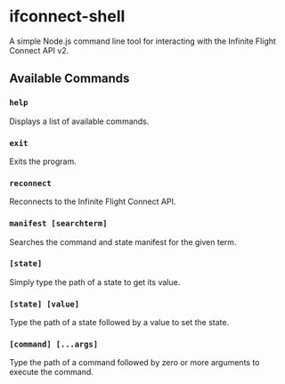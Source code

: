 # ifconnect-shell

A simple Node.js command line tool for interacting with the Infinite Flight Connect API v2.

## Available Commands

### `help`

Displays a list of available commands.

### `exit`

Exits the program.

### `reconnect`

Reconnects to the Infinite Flight Connect API.

### `manifest [searchterm]`

Searches the command and state manifest for the given term.

### `[state]`

Simply type the path of a state to get its value.

### `[state] [value]`

Type the path of a state followed by a value to set the state.

### `[command] [...args]`

Type the path of a command followed by zero or more arguments to execute the command.
